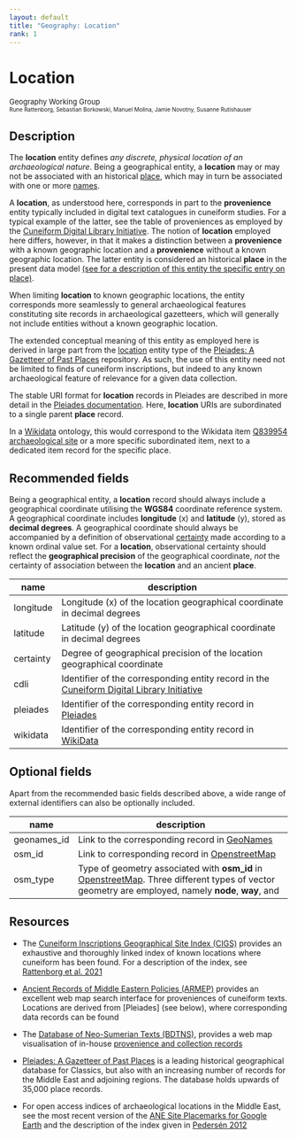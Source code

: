 ```yaml
---
layout: default
title: "Geography: Location"
rank: 1
---
```



# Location
<p><font size=2>Geography Working Group</font><br><font size=1>Rune Rattenborg, Sebastian Borkowski, Manuel Molina, Jamie Novotny, Susanne Rutishauser</font></p>

## Description
The **location** entity defines _any discrete, physical location of an archaeological nature_. Being a geographical entity, a **location** may or may not be associated with an historical [place](./geography_place.md), which may in turn be associated with one or more [names](./geography_name.md).

A **location**, as understood here, corresponds in part to the **provenience** entity typically included in digital text catalogues in cuneiform studies. For a typical example of the latter, see the table of proveniences as employed by the [Cuneiform Digital Library Initiative](https://cdli.mpiwg-berlin.mpg.de/proveniences). The notion of **location** employed here differs, however, in that it makes a distinction between a **provenience** with a known geographic location and a **provenience** without a known geographic location. The latter entity is considered an historical **place** in the present data model [(see for a description of this entity the specific entry on place)](./geography_place.md).

When limiting **location** to known geographic locations, the entity corresponds more seamlessly to general archaeological features constituting site records in archaeological gazetteers, which will generally not include entities without a known geographic location.

The extended conceptual meaning of this entity as employed here is derived in large part from the [location](https://pleiades.stoa.org/help/conceptual-overview) entity type of the [Pleiades: A Gazetteer of Past Places](pleiades.stoa.org) repository. As such, the use of this entity need not be limited to finds of cuneiform inscriptions, but indeed to any known archaeological feature of relevance for a given data collection. 

The stable URI format for **location** records in Pleiades are described in more detail in the [Pleiades documentation](https://pleiades.stoa.org/help/what-are-pleiades-uris). Here, **location** URIs are subordinated to a single parent **place** record.

In a [Wikidata](https://www.wikidata.org/) ontology, this would correspond to the Wikidata item [Q839954 archaeological site](https://www.wikidata.org/wiki/Q839954) or a more specific subordinated item, next to a dedicated item record for the specific place.

## Recommended fields
Being a geographical entity, a **location** record should always include a geographical coordinate utilising the **WGS84** coordinate reference system. A geographical coordinate includes **longitude** (x) and **latitude** (y), stored as **decimal degrees**. A geographical coordinate should always be accompanied by a definition of observational [certainty](./utility_certainty.md) made according to a known ordinal value set. For a **location**, observational certainty should reflect the **geographical precision** of the geographical coordinate, _not_ the certainty of association between the **location** and an ancient **place**.

name | description
-----|---------------
longitude | Longitude (x) of the location geographical coordinate in decimal degrees
latitude | Latitude (y) of the location geographical coordinate in decimal degrees
certainty | Degree of geographical precision of the location geographical coordinate
cdli | Identifier of the corresponding entity record in the [Cuneiform Digital Library Initiative](https://cdli.mpiwg-berlin.mpg.de/proveniences)
pleiades | Identifier of the corresponding entity record in [Pleiades](pleiades.stoa.org)
wikidata | Identifier of the corresponding entity record in [WikiData](http://wikidata.org)

## Optional fields
Apart from the recommended basic fields described above, a wide range of external identifiers can also be optionally included. 

name | description
-----|--------------
geonames_id | Link to the corresponding record in [GeoNames](http://geonames.org)
osm_id | Link to corresponding record in [OpenstreetMap](http://openstreetmap.org)
osm_type | Type of geometry associated with **osm_id** in [OpenstreetMap](http://openstreetmap.org). Three different types of vector geometry are employed, namely **node**, **way**, and 


## Resources
* The [Cuneiform Inscriptions Geographical Site Index (CIGS)](https://zenodo.org/record/4960710) provides an exhaustive and thoroughly linked index of known locations where cuneiform has been found. For a description of the index, see [Rattenborg et al. 2021](http://www.cdli.ucla.edu/pubs/cdlj/2021/cdlj2021_001.html)

* [Ancient Records of Middle Eastern Policies (ARMEP)](https://www.armep.gwi.uni-muenchen.de) provides an excellent web map search interface for proveniences of cuneiform texts. Locations are derived from [Pleiades] (see below), where corresponding data records can be found

* The [Database of Neo-Sumerian Texts (BDTNS)](http://bdtns.filol.csic.es), provides a web map visualisation of in-house [provenience and collection records](http://bdtns.filol.csic.es/mapa.php?modo=colecciones&pais=+the+World)

* [Pleiades: A Gazetteer of Past Places](https://pleiades.stoa.org/) is a leading historical geographical database for Classics, but also with an increasing number of records for the Middle East and adjoining regions. The database holds upwards of 35,000 place records.

* For open access indices of archaeological locations in the Middle East, see the most recent version of the [ANE Site Placemarks for Google Earth](https://zenodo.org/record/6384045) and the description of the index given in [Pedersén 2012]()
